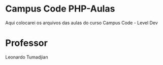# Campus Code PHP-Aulas
Aqui colocarei os arquivos das aulas do curso Campus Code - Level Dev


# Professor
Leonardo Tumadjian
